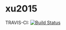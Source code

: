 # xu2015

TRAVIS-CI: [![Build Status](https://travis-ci.org/fboehm/xu2015.svg)](https://travis-ci.org/fboehm/xu2015)
